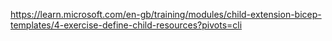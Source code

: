 https://learn.microsoft.com/en-gb/training/modules/child-extension-bicep-templates/4-exercise-define-child-resources?pivots=cli